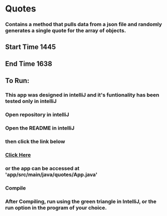 # Quotes
### Contains a method that pulls data from a json file and randomly generates a single quote for the array of objects.

## Start Time 1445

## End Time 1638

## To Run:

### This app was designed in intelliJ and it's funtionality has been tested only in intelliJ

### Open repository in intelliJ 
### Open the README in intelliJ
### then click the link below
### [Click Here](app/src/main/java/quotes/App.java) 
### or the app can be accessed at 'app/src/main/java/quotes/App.java'
### Compile
### After Compiling, run using the green triangle in IntelliJ, or the run option in the program of your choice.

